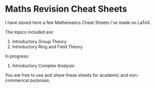 # Maths Revision Cheat Sheets
I have stored here a few Mathematics Cheat Sheets I've made on LaTeX. 

The topics included are:
1. Introductory Group Theory
2. Introductory Ring and Field Theory

In progress:
1. Introductory Complex Analysis

You are free to use and share these sheets for academic and non-commerical purposes.

